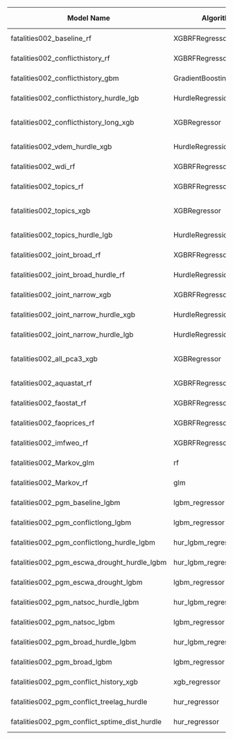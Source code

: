 | Model Name | Algorithm | Target | Input Features | Non-default Hyperparameters | Forecasting Type | Implementation Status | Implementation Date | Author |
| ---------- | --------- | ------ | -------------- | --------------------------- | ---------------- | --------------------- | ------------------- | ------ |
| fatalities002_baseline_rf | XGBRFRegressor | ln_ged_sb_dep | - [Queryset("fatalities002_baseline](https://github.com/prio-data/viewsforecasting/blob/github_workflows/Tools/cm_querysets.py#L30) | n_estimators=300, n_jobs=nj | Direct multi-step | no | NA | NA |
| fatalities002_conflicthistory_rf | XGBRFRegressor | ln_ged_sb_dep | fatalities002_conflict_history | n_estimators=250, n_jobs=nj | Direct multi-step | no | NA | NA |
| fatalities002_conflicthistory_gbm | GradientBoostingRegressor | ln_ged_sb_dep | fatalities002_conflict_history | n_estimators=200 | Direct multi-step | no | NA | NA |
| fatalities002_conflicthistory_hurdle_lgb | HurdleRegression | ln_ged_sb_dep | fatalities002_conflict_history | clf_name="LGBMClassifier", reg_name="LGBMRegressor" | Direct multi-step | no | NA | NA |
| fatalities002_conflicthistory_long_xgb | XGBRegressor | ln_ged_sb_dep | fatalities002_conflict_history_long | n_estimators=100, learning_rate=0.05, n_jobs=nj | Direct multi-step | no | NA | NA |
| fatalities002_vdem_hurdle_xgb | HurdleRegression | ln_ged_sb_dep | - [Queryset("fatalities002_vdem_short](https://github.com/prio-data/viewsforecasting/blob/github_workflows/Tools/cm_querysets.py#L1219) | clf_name="XGBClassifier", reg_name="XGBRegressor" | Direct multi-step | no | NA | NA |
| fatalities002_wdi_rf | XGBRFRegressor | ln_ged_sb_dep | - [Queryset("fatalities002_wdi_short](https://github.com/prio-data/viewsforecasting/blob/github_workflows/Tools/cm_querysets.py#L1641) | n_estimators=300, n_jobs=nj | Direct multi-step | no | NA | NA |
| fatalities002_topics_rf | XGBRFRegressor | ln_ged_sb_dep | - [Queryset("fatalities002_topics](https://github.com/prio-data/viewsforecasting/blob/github_workflows/Tools/cm_querysets.py#L88) | n_estimators=250, n_jobs=nj | Direct multi-step | no | NA | NA |
| fatalities002_topics_xgb | XGBRegressor | ln_ged_sb_dep | - [Queryset("fatalities002_topics](https://github.com/prio-data/viewsforecasting/blob/github_workflows/Tools/cm_querysets.py#L88) | n_estimators=80, learning_rate=0.05, n_jobs=nj | Direct multi-step | no | NA | NA |
| fatalities002_topics_hurdle_lgb | HurdleRegression | ln_ged_sb_dep | - [Queryset("fatalities002_topics](https://github.com/prio-data/viewsforecasting/blob/github_workflows/Tools/cm_querysets.py#L88) | clf_name="LGBMClassifier", reg_name="LGBMRegressor" | Direct multi-step | no | NA | NA |
| fatalities002_joint_broad_rf | XGBRFRegressor | ln_ged_sb_dep | - [Queryset("fatalities002_joint_broad](https://github.com/prio-data/viewsforecasting/blob/github_workflows/Tools/cm_querysets.py#L2104) | n_estimators=250, n_jobs=nj | Direct multi-step | no | NA | NA |
| fatalities002_joint_broad_hurdle_rf | HurdleRegression | ln_ged_sb_dep | - [Queryset("fatalities002_joint_broad](https://github.com/prio-data/viewsforecasting/blob/github_workflows/Tools/cm_querysets.py#L2104) | clf_name="RFClassifier", reg_name="RFRegressor" | Direct multi-step | no | NA | NA |
| fatalities002_joint_narrow_xgb | XGBRFRegressor | ln_ged_sb_dep | - [Queryset("fatalities002_joint_narrow](https://github.com/prio-data/viewsforecasting/blob/github_workflows/Tools/cm_querysets.py#L1867) | n_estimators=250, n_jobs=nj | Direct multi-step | no | NA | NA |
| fatalities002_joint_narrow_hurdle_xgb | HurdleRegression | ln_ged_sb_dep | - [Queryset("fatalities002_joint_narrow](https://github.com/prio-data/viewsforecasting/blob/github_workflows/Tools/cm_querysets.py#L1867) | clf_name="XGBClassifier", reg_name="XGBRegressor" | Direct multi-step | no | NA | NA |
| fatalities002_joint_narrow_hurdle_lgb | HurdleRegression | ln_ged_sb_dep | - [Queryset("fatalities002_joint_narrow](https://github.com/prio-data/viewsforecasting/blob/github_workflows/Tools/cm_querysets.py#L1867) | clf_name="LGBMClassifier", reg_name="LGBMRegressor" | Direct multi-step | no | NA | NA |
| fatalities002_all_pca3_xgb | XGBRegressor | ln_ged_sb_dep | fatalities002_all_features | n_estimators=100, learning_rate=0.05, n_jobs=nj | Direct multi-step | no | NA | NA |
| fatalities002_aquastat_rf | XGBRFRegressor | ln_ged_sb_dep | - [Queryset("fatalities002_aquastat](https://github.com/prio-data/viewsforecasting/blob/github_workflows/Tools/cm_querysets.py#L653) | n_estimators=300, n_jobs=nj | Direct multi-step | no | NA | NA |
| fatalities002_faostat_rf | XGBRFRegressor | ln_ged_sb_dep | - [Queryset("fatalities002_faostat](https://github.com/prio-data/viewsforecasting/blob/github_workflows/Tools/cm_querysets.py#L2711) | n_estimators=300, n_jobs=nj | Direct multi-step | no | NA | NA |
| fatalities002_faoprices_rf | XGBRFRegressor | ln_ged_sb_dep | - [Queryset("fatalities002_faoprices](https://github.com/prio-data/viewsforecasting/blob/github_workflows/Tools/cm_querysets.py#L2961) | n_estimators=300, n_jobs=nj | Direct multi-step | no | NA | NA |
| fatalities002_imfweo_rf | XGBRFRegressor | ln_ged_sb_dep | - [Queryset("fatalities002_imfweo](https://github.com/prio-data/viewsforecasting/blob/github_workflows/Tools/cm_querysets.py#L3027) | n_estimators=300, n_jobs=nj | Direct multi-step | no | NA | NA |
| fatalities002_Markov_glm | rf | ln_ged_sb_dep | - [Queryset("fatalities002_joint_narrow](https://github.com/prio-data/viewsforecasting/blob/github_workflows/Tools/cm_querysets.py#L1867) | None | Direct multi-step | no | NA | NA |
| fatalities002_Markov_rf | glm | ln_ged_sb_dep | - [Queryset("fatalities002_joint_narrow](https://github.com/prio-data/viewsforecasting/blob/github_workflows/Tools/cm_querysets.py#L1867) | None | Direct multi-step | no | NA | NA |
| fatalities002_pgm_baseline_lgbm | lgbm_regressor | ln_ged_sb_dep | - [Queryset("fatalities002_pgm_baseline](https://github.com/prio-data/viewsforecasting/blob/github_workflows/Tools/pgm_querysets.py#L32) | None | Direct multi-step | no | NA | NA |
| fatalities002_pgm_conflictlong_lgbm | lgbm_regressor | ln_ged_sb_dep | - [Queryset("fatalities002_pgm_conflictlong](https://github.com/prio-data/viewsforecasting/blob/github_workflows/Tools/pgm_querysets.py#L108) | None | Direct multi-step | no | NA | NA |
| fatalities002_pgm_conflictlong_hurdle_lgbm | hur_lgbm_regressor | ln_ged_sb_dep | - [Queryset("fatalities002_pgm_conflictlong](https://github.com/prio-data/viewsforecasting/blob/github_workflows/Tools/pgm_querysets.py#L108) | None | Direct multi-step | no | NA | NA |
| fatalities002_pgm_escwa_drought_hurdle_lgbm | hur_lgbm_regressor | ln_ged_sb_dep | - [Queryset("fatalities002_pgm_escwa_drought](https://github.com/prio-data/viewsforecasting/blob/github_workflows/Tools/pgm_querysets.py#L281) | None | Direct multi-step | no | NA | NA |
| fatalities002_pgm_escwa_drought_lgbm | lgbm_regressor | ln_ged_sb_dep | - [Queryset("fatalities002_pgm_escwa_drought](https://github.com/prio-data/viewsforecasting/blob/github_workflows/Tools/pgm_querysets.py#L281) | None | Direct multi-step | no | NA | NA |
| fatalities002_pgm_natsoc_hurdle_lgbm | hur_lgbm_regressor | ln_ged_sb_dep | - [Queryset("fatalities002_pgm_natsoc](https://github.com/prio-data/viewsforecasting/blob/github_workflows/Tools/pgm_querysets.py#L449) | None | Direct multi-step | no | NA | NA |
| fatalities002_pgm_natsoc_lgbm | lgbm_regressor | ln_ged_sb_dep | - [Queryset("fatalities002_pgm_natsoc](https://github.com/prio-data/viewsforecasting/blob/github_workflows/Tools/pgm_querysets.py#L449) | None | Direct multi-step | no | NA | NA |
| fatalities002_pgm_broad_hurdle_lgbm | hur_lgbm_regressor | ln_ged_sb_dep | - [Queryset("fatalities002_pgm_broad](https://github.com/prio-data/viewsforecasting/blob/github_workflows/Tools/pgm_querysets.py#L612) | None | Direct multi-step | no | NA | NA |
| fatalities002_pgm_broad_lgbm | lgbm_regressor | ln_ged_sb_dep | - [Queryset("fatalities002_pgm_broad](https://github.com/prio-data/viewsforecasting/blob/github_workflows/Tools/pgm_querysets.py#L612) | None | Direct multi-step | no | NA | NA |
| fatalities002_pgm_conflict_history_xgb | xgb_regressor | ln_ged_sb_dep | - [Queryset("fatalities002_pgm_conflict_history](https://github.com/prio-data/viewsforecasting/blob/github_workflows/Tools/pgm_querysets.py#L768) | None | Direct multi-step | no | NA | NA |
| fatalities002_pgm_conflict_treelag_hurdle | hur_regressor | ln_ged_sb_dep | - [Queryset("fatalities002_pgm_conflict_treelag](https://github.com/prio-data/viewsforecasting/blob/github_workflows/Tools/pgm_querysets.py#L1016) | None | Direct multi-step | no | NA | NA |
| fatalities002_pgm_conflict_sptime_dist_hurdle | hur_regressor | ln_ged_sb_dep | - [Queryset("fatalities002_pgm_conflict_sptime_dist](https://github.com/prio-data/viewsforecasting/blob/github_workflows/Tools/pgm_querysets.py#L1059) | None | Direct multi-step | no | NA | NA |
